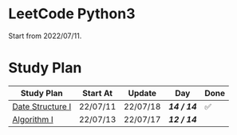 # LeetCode Python3

Start from 2022/07/11.


# Study Plan


| Study Plan                  | Start At | Update   | Day           | Done               |
| --------------------------- | -------- | -------- | ------------- | ------------------ |
| [Date Structure I](./ds-1/) | 22/07/11 | 22/07/18 | **_14 / 14_** | :white_check_mark: |
| [Algorithm I](./algo-1/)    | 22/07/13 | 22/07/17 | **_12 / 14_** |                    |

